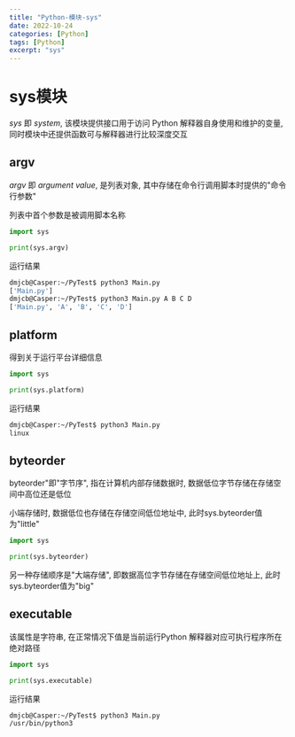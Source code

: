 ```yaml
---
title: "Python-模块-sys"
date: 2022-10-24
categories: [Python]
tags: [Python]
excerpt: "sys"
---
```


# sys模块

$sys$ 即 $system$, 该模块提供接口用于访问 Python 解释器自身使用和维护的变量, 同时模块中还提供函数可与解释器进行比较深度交互

## argv

$argv$ 即 $argument$ $value$, 是列表对象, 其中存储在命令行调用脚本时提供的"命令行参数"

列表中首个参数是被调用脚本名称

```py
import sys

print(sys.argv)
```

运行结果

```sh
dmjcb@Casper:~/PyTest$ python3 Main.py
['Main.py']
dmjcb@Casper:~/PyTest$ python3 Main.py A B C D
['Main.py', 'A', 'B', 'C', 'D']
```

## platform

得到关于运行平台详细信息

```py
import sys

print(sys.platform)
```

运行结果

```sh
dmjcb@Casper:~/PyTest$ python3 Main.py
linux
```

## byteorder

byteorder"即"字节序", 指在计算机内部存储数据时, 数据低位字节存储在存储空间中高位还是低位

小端存储时, 数据低位也存储在存储空间低位地址中, 此时sys.byteorder值为"little"

```py
import sys

print(sys.byteorder)
```

另一种存储顺序是"大端存储", 即数据高位字节存储在存储空间低位地址上, 此时sys.byteorder值为"big"

## executable

该属性是字符串, 在正常情况下值是当前运行Python 解释器对应可执行程序所在绝对路径

```py
import sys

print(sys.executable)
```

运行结果

```sh
dmjcb@Casper:~/PyTest$ python3 Main.py
/usr/bin/python3
```